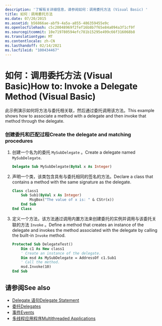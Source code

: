```yaml
---
description: '了解有关详细信息，请参阅如何：调用委托方法 (Visual Basic) '
title: 如何：调用委托方法
ms.date: 07/20/2015
ms.assetid: b56866ae-abf9-4a5a-a855-486359455e9c
ms.openlocfilehash: c5c20048969f2fef16b8b7f65e84a094a3f1cf9f
ms.sourcegitcommit: 10e719780594efc781b15295e499c66f316068b8
ms.translationtype: MT
ms.contentlocale: zh-CN
ms.lasthandoff: 02/14/2021
ms.locfileid: "100434467"
---
```

# <a name="how-to-invoke-a-delegate-method-visual-basic"></a><span data-ttu-id="d8eeb-103">如何：调用委托方法 (Visual Basic)</span><span class="sxs-lookup"><span data-stu-id="d8eeb-103">How to: Invoke a Delegate Method (Visual Basic)</span></span>

<span data-ttu-id="d8eeb-104">此示例演示如何将方法与委托相关联，然后通过委托调用该方法。</span><span class="sxs-lookup"><span data-stu-id="d8eeb-104">This example shows how to associate a method with a delegate and then invoke that method through the delegate.</span></span>

### <a name="create-the-delegate-and-matching-procedures"></a><span data-ttu-id="d8eeb-105">创建委托和匹配过程</span><span class="sxs-lookup"><span data-stu-id="d8eeb-105">Create the delegate and matching procedures</span></span>

1. <span data-ttu-id="d8eeb-106">创建一个名为的委托 `MySubDelegate` 。</span><span class="sxs-lookup"><span data-stu-id="d8eeb-106">Create a delegate named `MySubDelegate`.</span></span>

    ```vb
    Delegate Sub MySubDelegate(ByVal x As Integer)
    ```

2. <span data-ttu-id="d8eeb-107">声明一个类，该类包含具有与委托相同的签名的方法。</span><span class="sxs-lookup"><span data-stu-id="d8eeb-107">Declare a class that contains a method with the same signature as the delegate.</span></span>

    ```vb
    Class class1
        Sub Sub1(ByVal x As Integer)
            MsgBox("The value of x is: " & CStr(x))
        End Sub
    End Class
    ```

3. <span data-ttu-id="d8eeb-108">定义一个方法，该方法通过调用内置方法来创建委托的实例并调用与该委托关联的方法 `Invoke` 。</span><span class="sxs-lookup"><span data-stu-id="d8eeb-108">Define a method that creates an instance of the delegate and invokes the method associated with the delegate by calling the built-in `Invoke` method.</span></span>

    ```vb
    Protected Sub DelegateTest()
        Dim c1 As New class1
        ' Create an instance of the delegate.
        Dim msd As MySubDelegate = AddressOf c1.Sub1
        ' Call the method.
        msd.Invoke(10)
    End Sub
    ```

## <a name="see-also"></a><span data-ttu-id="d8eeb-109">请参阅</span><span class="sxs-lookup"><span data-stu-id="d8eeb-109">See also</span></span>

- [<span data-ttu-id="d8eeb-110">Delegate 语句</span><span class="sxs-lookup"><span data-stu-id="d8eeb-110">Delegate Statement</span></span>](../../../language-reference/statements/delegate-statement.md)
- [<span data-ttu-id="d8eeb-111">委托</span><span class="sxs-lookup"><span data-stu-id="d8eeb-111">Delegates</span></span>](index.md)
- [<span data-ttu-id="d8eeb-112">事件</span><span class="sxs-lookup"><span data-stu-id="d8eeb-112">Events</span></span>](../events/index.md)
- [<span data-ttu-id="d8eeb-113">多线程应用程序</span><span class="sxs-lookup"><span data-stu-id="d8eeb-113">Multithreaded Applications</span></span>](../../../../standard/threading/using-threads-and-threading.md)
